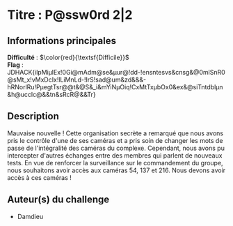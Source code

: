 # Titre : P@ssw0rd 2|2

## Informations principales

**Difficulté** : $\color{red}{\textsf{Difficile}}$ \
**Flag** : JDHACK{ilpMiµlEx!0Gi@mAdm@se&µur@!dd-!ensntesvs&cnsg&@0mlSnR0@sMt_x!vMxDcIx!lLiMnLd-!IrS!sad@um&zd&&&-hRNorlRu!PµegtTsr@@t&@S&_i&mYiNµOiq!CxMtTxµbOx0&ex&@siTntdblµn&h@ucclc@&&tn&sRcR@&&Tr}

## Description

Mauvaise nouvelle ! Cette organisation secrète a remarqué que nous avons pris le contrôle d'une de ses caméras et a pris soin de changer les mots de passe de l'intégralité des caméras du complexe. Cependant, nous avons pu intercepter d'autres échanges entre des membres qui parlent de nouveaux tests.
En vue de renforcer la surveillance sur le commandement du groupe, nous souhaitons avoir accès aux caméras 54, 137 et 216. Nous devons avoir accès à ces caméras !

## Auteur(s) du challenge

- Damdieu

